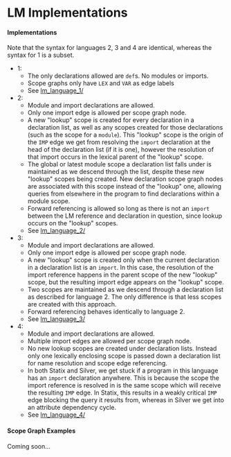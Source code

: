# LM Implementations

#### Implementations
Note that the syntax for languages 2, 3 and 4 are identical, whereas the syntax for 1 is a subset.
- 1: 
  - The only declarations allowed are `def`s. No modules or imports.
  - Scope graphs only have `LEX` and `VAR` as edge labels
  - See [lm_language_1/](lm_language_1/)
- 2:
  - Module and import declarations are allowed.
  - Only one import edge is allowed per scope graph node.
  - A new "lookup" scope is created for every declaration in a declaration list, as well as any scopes created for those declarations (such as the scope for a `module`). This "lookup" scope is the origin of the `IMP` edge we get from resolving the `import` declaration at the head of the declaration list (if it is one), however the resolution of that import occurs in the lexical parent of the "lookup" scope.
  - The global or latest module scope a declaration list falls under is maintained as we descend through the list, despite these new "lookup" scopes being created. New declaration scope graph nodes are associated with this scope instead of the "lookup" one, allowing queries from elsewhere in the program to find declarations within a module scope.
  - Forward referencing is allowed so long as there is not an `import` between the LM reference and declaration in question, since lookup occurs on the "lookup" scopes.
  - See [lm_language_2/](lm_language_2/)
- 3:
  - Module and import declarations are allowed.
  - Only one import edge is allowed per scope graph node.
  - A new "lookup" scope is created only when the current declaration in a declaration list is an `import`. In this case, the resolution of the import reference happens in the parent scope of the new "lookup" scope, but the resulting import edge appears on the "lookup" scope.
  - Two scopes are maintained as we descend through a declaration list as described for language 2. The only difference is that less scopes are created with this approach.
  - Forward referencing behaves identically to language 2.
  - See [lm_language_3/](lm_language_3/)
- 4:
  - Module and import declarations are allowed.
  - Multiple import edges are allowed per scope graph node.
  - No new lookup scopes are created under declaration lists. Instead only one lexically enclosing scope is passed down a declaration list for name resolution and scope edge referencing.
  - In both Statix and Silver, we get stuck if a program in this language has an `import` declaration anywhere. This is because the scope the import reference is resolved in is the same scope which will receive the resulting `IMP` edge. In Statix, this results in a weakly critical `IMP` edge blocking the query it results from, whereas in Silver we get into an attribute dependency cycle.
  - See [lm_language_4/](lm_language_4/)

#### Scope Graph Examples
Coming soon...